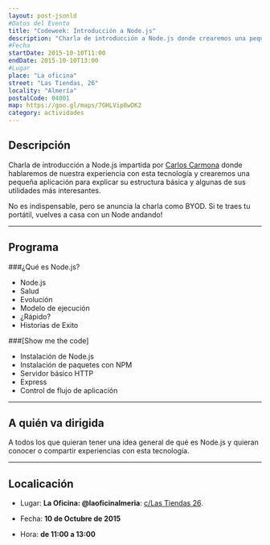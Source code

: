 ```yaml
---
layout: post-jsonld
#Datos del Evento
title: "Codeweek: Introducción a Node.js"
description: "Charla de introducción a Node.js donde crearemos una pequeña aplicación para explicar su estructura básica y algunas de sus utilidades más interesantes."
#Fecha
startDate: 2015-10-10T11:00
endDate: 2015-10-10T13:00
#Lugar
place: "La oficina"
street: "Las Tiendas, 26"
locality: "Almería"
postalCode: 04001
map: https://goo.gl/maps/7GHLVip8wDK2
category: actividades
---
```


## Descripción

Charla de introducción a Node.js impartida por [Carlos Carmona](https://twitter.com/ccarmona) donde hablaremos de nuestra experiencia con esta tecnología y crearemos una pequeña aplicación para explicar su estructura básica y algunas de sus utilidades más interesantes. 

No es indispensable, pero se anuncia la charla como BYOD. Si te traes tu portátil, vuelves a casa con un Node andando!

---

## Programa

###¿Qué es Node.js?
- Node.js
- Salud
- Evolución
- Modelo de ejecución
- ¿Rápido?
- Historias de Exito

###[Show me the code]
- Instalación de Node.js
- Instalación de paquetes con NPM
- Servidor básico HTTP
- Express
- Control de flujo de aplicación

---

## A quién va dirigida

A todos los que quieran tener una idea general de qué es Node.js y quieran conocer o compartir experiencias con esta tecnología.


---

## Localicación

- Lugar: **La Oficina: @laoficinalmeria**: [c/Las Tiendas 26](https://goo.gl/maps/7GHLVip8wDK2).

- Fecha: **10 de Octubre de 2015**

- Hora: **de 11:00 a 13:00**
